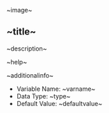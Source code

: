~image~
## ~title~

~description~

~help~

~additionalinfo~


- Variable Name: ~varname~
- Data Type: ~type~
- Default Value: ~defaultvalue~
